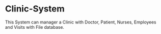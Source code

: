 # Clinic-System
This System can manager a Clinic with Doctor, Patient, Nurses, Employees and Visits with File database.
